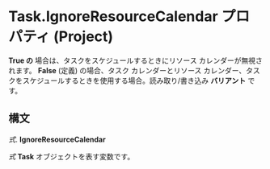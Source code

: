 
# Task.IgnoreResourceCalendar プロパティ (Project)

 **True の** 場合は、タスクをスケジュールするときにリソース カレンダーが無視されます。 **False** (定義) の場合、タスク カレンダーとリソース カレンダー、タスクをスケジュールするときを使用する場合。読み取り/書き込み **バリアント** です。


## 構文

 _式_. **IgnoreResourceCalendar**

 _式_ **Task** オブジェクトを表す変数です。

